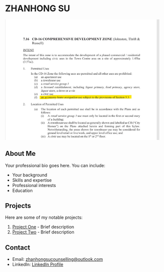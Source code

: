 # ZHANHONG SU

![Profile Photo](ZONING.jpg)

## About Me

Your professional bio goes here. You can include:
- Your background
- Skills and expertise
- Professional interests
- Education

## Projects

Here are some of my notable projects:

1. [Project One](https://github.com/username/project-one) - Brief description
2. [Project Two](https://github.com/username/project-two) - Brief description

## Contact

- Email: [zhanhongsucounselling@outlook.com](mailto:zhanhongsucounselling@outlook.com)
- LinkedIn: [LinkedIn Profile](https://www.linkedin.com/in/viola-su-b67143166/)